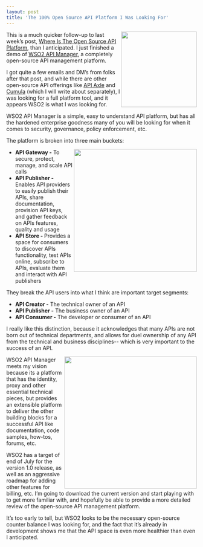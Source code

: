 ```yaml
---
layout: post
title: 'The 100% Open Source API Platform I Was Looking For'
---
```

<p><img style="padding: 15p;" src="http://kinlane-productions.s3.amazonaws.com/api-service-providers/wso2/WSO2-API-Manager-Logo.png" alt="" width="200" align="right" /></p>
<p>This is a much quicker follow-up to last week&rsquo;s post, <a title="Where Is The Open Source API Platform" href="/2012/06/11/where-is-the-open-source-api-platform/">Where Is The Open Source API Platform</a>, than I anticipated.  I just finished a demo of <a href="http://wso2.com/products/api-manager">WSO2 API Manager</a>, a completely open-source API management platform.</p>
<p>I got quite a few emails and DM&rsquo;s from folks after that post, and while there are other open-source API offerings like <a title="API Axle" href="http://apiaxle.com/">API Axle</a> and <a title="Cumula" href="http://cumula.org/">Cumula</a> (which I will write about separately), I was looking for a full platform tool, and it appears WSO2 is what I was looking for.</p>
<p>WSO2 API Manager is a simple, easy to understand API platform, but has all the hardened enterprise goodness many of you will be looking for when it comes to security, governance, policy enforcement, etc.</p>
<p>The platform is broken into three main buckets:</p>
<ul class="mainlist">
<p><img style="padding: 15p;" src="http://kinlane-productions.s3.amazonaws.com/api-service-providers/wso2/WSO2-API-Manager-Screenshot-1.png" alt="" width="325" align="right" /></p>
<li><strong>API Gateway -</strong> To secure, protect, manage, and scale API calls</li>
<li><strong>API Publisher -</strong> Enables API providers to easily publish their APIs, share documentation, provision API keys, and gather feedback on APIs features, quality and usage</li>
<li><strong>API Store - </strong>Provides a space for consumers to discover APIs functionality, test APIs online, subscribe to APIs, evaluate them and interact with API publishers</li>
</ul>
<p>They break the API users into what I think are important target segments:</p>
<ul class="mainlist">
<li><strong>API Creator -</strong> The technical owner of an API</li>
<li><strong>API Publisher -</strong> The business owner of an API</li>
<li><strong>API Consumer -</strong> The developer or consumer of an API</li>
</ul>
<p>I really like this distinction, because it acknowledges that many APIs are not born out of technical departments, and allows for duel ownership of any API from the technical and business disciplines-- which is very important to the success of an API.</p>
<p><img style="padding: 15p;" src="http://kinlane-productions.s3.amazonaws.com/api-service-providers/wso2/WSO2-API-Manager-Screenshot-3.png" alt="" width="350" align="right" /></p>
<p>WSO2 API Manager meets my vision because its a platform that has the identity, proxy and other essential technical pieces, but provides an extensible platform to deliver the other building blocks for a successful API like documentation, code samples, how-tos, forums, etc.</p>
<p>WSO2 has a target of end of July for the version 1.0 release, as well as an aggressive roadmap for adding other features for billing, etc.  I&rsquo;m going to download the current version and start playing with to get more familiar with, and hopefully be able to provide a more detailed review of the open-source API management platform.</p>
<p>It&rsquo;s too early to tell, but WSO2 looks to be the necessary open-source counter balance I was looking for, and the fact that it&rsquo;s already in development shows me that the API space is even more healthier than even I anticipated.</p>